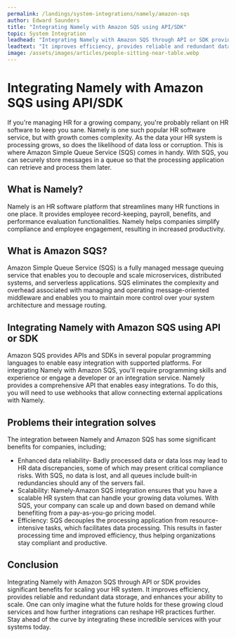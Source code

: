 ```yaml
---
permalink: /landings/system-integrations/namely/amazon-sqs
author: Edward Saunders
title: "Integrating Namely with Amazon SQS using API/SDK"
topic: System Integration
leadhead: "Integrating Namely with Amazon SQS through API or SDK provides significant benefits for scaling your HR system"
leadtext: "It improves efficiency, provides reliable and redundant data storage, and enhances your ability to scale. One can only imagine what the future holds for these growing cloud services and how further integrations can reshape HR practices further. Stay ahead of the curve by integrating these incredible services with your systems today."
image: /assets/images/articles/people-sitting-near-table.webp
---
```

<div class="arttext">	<h1>Integrating Namely with Amazon SQS using API/SDK</h1>
	<p>If you're managing HR for a growing company, you're probably reliant on HR software to keep you sane. Namely is one such popular HR software service, but with growth comes complexity. As the data your HR system is processing grows, so does the likelihood of data loss or corruption. This is where Amazon Simple Queue Service (SQS) comes in handy. With SQS, you can securely store messages in a queue so that the processing application can retrieve and process them later.</p>
	<h2>What is Namely?</h2>
	<p>Namely is an HR software platform that streamlines many HR functions in one place. It provides employee record-keeping, payroll, benefits, and performance evaluation functionalities. Namely helps companies simplify compliance and employee engagement, resulting in increased productivity.</p>
	<h2>What is Amazon SQS?</h2>
	<p>Amazon Simple Queue Service (SQS) is a fully managed message queuing service that enables you to decouple and scale microservices, distributed systems, and serverless applications. SQS eliminates the complexity and overhead associated with managing and operating message-oriented middleware and enables you to maintain more control over your system architecture and message routing.</p>
	<h2>Integrating Namely with Amazon SQS using API or SDK</h2>
	<p>Amazon SQS provides APIs and SDKs in several popular programming languages to enable easy integration with supported platforms. For integrating Namely with Amazon SQS, you'll require programming skills and experience or engage a developer or an integration service. Namely provides a comprehensive API that enables easy integrations. To do this, you will need to use webhooks that allow connecting external applications with Namely.</p>
	<h2>Problems their integration solves</h2>
	<p>The integration between Namely and Amazon SQS has some significant benefits for companies, including;</p>
	<ul>
		<li>Enhanced data reliability- Badly processed data or data loss may lead to HR data discrepancies, some of which may present critical compliance risks. With SQS, no data is lost, and all queues include built-in redundancies should any of the servers fail.</li>
		<li>Scalability: Namely-Amazon SQS integration ensures that you have a scalable HR system that can handle your growing data volumes. With SQS, your company can scale up and down based on demand while benefiting from a pay-as-you-go pricing model.</li>
		<li>Efficiency: SQS decouples the processing application from resource-intensive tasks, which facilitates data processing. This results in faster processing time and improved efficiency, thus helping organizations stay compliant and productive.</li>
	</ul>
	<h2>Conclusion</h2>
	<p>Integrating Namely with Amazon SQS through API or SDK provides significant benefits for scaling your HR system. It improves efficiency, provides reliable and redundant data storage, and enhances your ability to scale. One can only imagine what the future holds for these growing cloud services and how further integrations can reshape HR practices further. Stay ahead of the curve by integrating these incredible services with your systems today.</p>
</div>